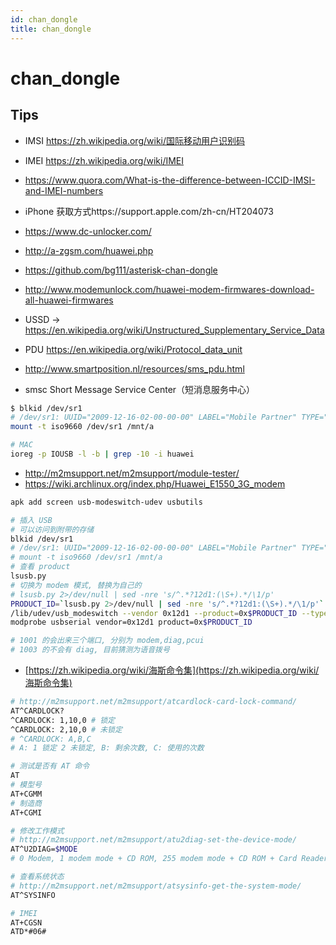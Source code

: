 ```yaml
---
id: chan_dongle
title: chan_dongle
---
```


# chan_dongle
## Tips

* IMSI https://zh.wikipedia.org/wiki/国际移动用户识别码
* IMEI https://zh.wikipedia.org/wiki/IMEI
* https://www.quora.com/What-is-the-difference-between-ICCID-IMSI-and-IMEI-numbers

* iPhone 获取方式https://support.apple.com/zh-cn/HT204073

* https://www.dc-unlocker.com/
* http://a-zgsm.com/huawei.php
* https://github.com/bg111/asterisk-chan-dongle
* http://www.modemunlock.com/huawei-modem-firmwares-download-all-huawei-firmwares


* USSD -> https://en.wikipedia.org/wiki/Unstructured_Supplementary_Service_Data

* PDU https://en.wikipedia.org/wiki/Protocol_data_unit
* http://www.smartposition.nl/resources/sms_pdu.html
* smsc Short Message Service Center（短消息服务中心）


```bash
$ blkid /dev/sr1
# /dev/sr1: UUID="2009-12-16-02-00-00-00" LABEL="Mobile Partner" TYPE="iso9660" PTTYPE="mac"
mount -t iso9660 /dev/sr1 /mnt/a

# MAC
ioreg -p IOUSB -l -b | grep -10 -i huawei
```

* http://m2msupport.net/m2msupport/module-tester/
* https://wiki.archlinux.org/index.php/Huawei_E1550_3G_modem

```bash
apk add screen usb-modeswitch-udev usbutils

# 插入 USB
# 可以访问到附带的存储
blkid /dev/sr1
# /dev/sr1: UUID="2009-12-16-02-00-00-00" LABEL="Mobile Partner" TYPE="iso9660" PTTYPE="mac"
# mount -t iso9660 /dev/sr1 /mnt/a
# 查看 product
lsusb.py
# 切换为 modem 模式, 替换为自己的
# lsusb.py 2>/dev/null | sed -nre 's/^.*?12d1:(\S+).*/\1/p'
PRODUCT_ID=`lsusb.py 2>/dev/null | sed -nre 's/^.*?12d1:(\S+).*/\1/p'`
/lib/udev/usb_modeswitch --vendor 0x12d1 --product=0x$PRODUCT_ID --type option-zerocd
modprobe usbserial vendor=0x12d1 product=0x$PRODUCT_ID

# 1001 的会出来三个端口, 分别为 modem,diag,pcui
# 1003 的不会有 diag, 目前猜测为语音拨号
```

* [https://zh.wikipedia.org/wiki/海斯命令集](https://zh.wikipedia.org/wiki/海斯命令集)

```bash
# http://m2msupport.net/m2msupport/atcardlock-card-lock-command/
AT^CARDLOCK?
^CARDLOCK: 1,10,0 # 锁定
^CARDLOCK: 2,10,0 # 未锁定
# ^CARDLOCK: A,B,C
# A: 1 锁定 2 未锁定, B: 剩余次数, C: 使用的次数

# 测试是否有 AT 命令
AT
# 模型号
AT+CGMM
# 制造商
AT+CGMI

# 修改工作模式
# http://m2msupport.net/m2msupport/atu2diag-set-the-device-mode/
AT^U2DIAG=$MODE
# 0 Modem, 1 modem mode + CD ROM, 255 modem mode + CD ROM + Card Reader,  256 modem mode + Card Reader

# 查看系统状态
# http://m2msupport.net/m2msupport/atsysinfo-get-the-system-mode/
AT^SYSINFO

# IMEI
AT+CGSN
ATD*#06#

```
